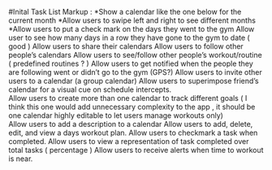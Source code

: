 #Inital Task List
Markup :
*Show a calendar like the one below for the current month
*Allow users to swipe left and right to see different months
*Allow users to put a check mark on the days they went to the gym
Allow user to see how many days in a row they have gone to the gym to date ( good )
Allow users to share their calendars
Allow users to follow other people’s calendars
Allow users to see/follow other people’s workout/routine ( predefined routines ? )
Allow users to get notified when the people they are following went or didn’t go to the gym (GPS?)
Allow users to invite other users to a calendar (a group calendar)
Allow users to superimpose friend’s calendar for a visual cue on schedule intercepts.  
Allow users to create more than one calendar to track different goals ( I think this one would add unnecessary complexity to the app , it should be one calendar highly editable to let users manage workouts only)  
Allow users to add a description to a calendar
Allow users to add, delete, edit, and view a days workout plan.
Allow users to checkmark a task when completed.
Allow users to view a representation of task completed over total tasks ( percentage ) 
Allow users to receive alerts when time to workout is near.
